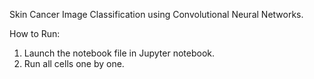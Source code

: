 Skin Cancer Image Classification using Convolutional Neural Networks.

How to Run:
1. Launch the notebook file in Jupyter notebook.
2. Run all cells one by one.
